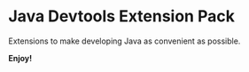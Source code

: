 # Java Devtools Extension Pack

Extensions to make developing Java as convenient as possible.

**Enjoy!**
